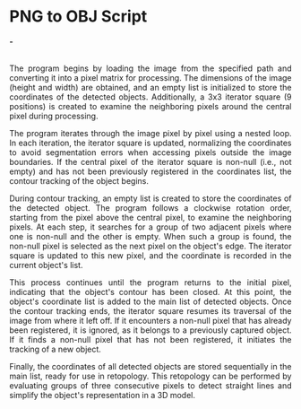 # PNG to OBJ Script

<p style="text-align: justify;">
  <strong>-</strong>
  <br/><br/>
  <img src=""/>
</p>

<p style="text-align: justify;">
  The program begins by loading the image from the specified path and converting it into a pixel matrix for processing. The dimensions of the image (height and width) are obtained, and an empty list is initialized to store the coordinates of the detected objects. Additionally, a 3x3 iterator square (9 positions) is created to examine the neighboring pixels around the central pixel during processing.
</p>

<p style="text-align: justify;">
  The program iterates through the image pixel by pixel using a nested loop. In each iteration, the iterator square is updated, normalizing the coordinates to avoid segmentation errors when accessing pixels outside the image boundaries. If the central pixel of the iterator square is non-null (i.e., not empty) and has not been previously registered in the coordinates list, the contour tracking of the object begins.
</p>

<p style="text-align: justify;">
  During contour tracking, an empty list is created to store the coordinates of the detected object. The program follows a clockwise rotation order, starting from the pixel above the central pixel, to examine the neighboring pixels. At each step, it searches for a group of two adjacent pixels where one is non-null and the other is empty. When such a group is found, the non-null pixel is selected as the next pixel on the object's edge. The iterator square is updated to this new pixel, and the coordinate is recorded in the current object's list.
</p>

<p style="text-align: justify;">
  This process continues until the program returns to the initial pixel, indicating that the object's contour has been closed. At this point, the object's coordinate list is added to the main list of detected objects. Once the contour tracking ends, the iterator square resumes its traversal of the image from where it left off. If it encounters a non-null pixel that has already been registered, it is ignored, as it belongs to a previously captured object. If it finds a non-null pixel that has not been registered, it initiates the tracking of a new object.
</p>

<p style="text-align: justify;">
  Finally, the coordinates of all detected objects are stored sequentially in the main list, ready for use in retopology. This retopology can be performed by evaluating groups of three consecutive pixels to detect straight lines and simplify the object's representation in a 3D model.
</p>
